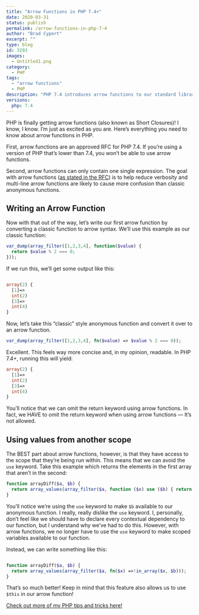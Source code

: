 ```yaml
---
title: "Arrow Functions in PHP 7.4+"
date: 2020-03-31
status: publish
permalink: /arrow-functions-in-php-7-4
author: "Brad Cypert"
excerpt: ""
type: blog
id: 3293
images:
  - Untitled1.png
category:
  - PHP
tags:
  - "arrow functions"
  - PHP
description: "PHP 7.4 introduces arrow functions to our standard library. Arrow functions help reduce verbosity and enhance readability."
versions:
  php: 7.4
---
```


PHP is finally getting arrow functions (also known as Short Closures)! I know, I know. I’m just as excited as you are. Here’s everything you need to know about arrow functions in PHP.

First, arrow functions are an approved RFC for PHP 7.4. If you’re using a version of PHP that’s lower than 7.4, you won’t be able to use arrow functions.

Second, arrow functions can only contain one single expression. The goal with arrow functions ([as stated in the RFC](https://wiki.php.net/rfc/arrow_functions_v2)) is to help reduce verbosity and multi-line arrow functions are likely to cause more confusion than classic anonymous functions.

## Writing an Arrow Function

Now with that out of the way, let’s write our first arrow function by converting a classic function to arrow syntax. We’ll use this example as our classic function:

```php
var_dump(array_filter([1,2,3,4], function($value) {
  return $value % 2 === 0;
}));
```

If we run this, we’ll get some output like this:

```php

array(2) {
  [1]=>
  int(2)
  [3]=>
  int(4)
}

```

Now, let’s take this “classic” style anonymous function and convert it over to an arrow function.

```php
var_dump(array_filter([1,2,3,4], fn($value) => $value % 2 === 0));
```

Excellent. This feels way more concise and, in my opinion, readable. In PHP 7.4+, running this will yield:

```php
array(2) {
  [1]=>
  int(2)
  [3]=>
  int(4)
}
```

You’ll notice that we can omit the return keyword using arrow functions. In fact, we HAVE to omit the return keyword when using arrow functions — It’s not allowed.

## Using values from another scope

The BEST part about arrow functions, however, is that they have access to the scope that they’re being run within. This means that we can avoid the `use` keyword. Take this example which returns the elements in the first array that aren’t in the second:

```php
function arrayDiff($a, $b) {
  return array_values(array_filter($a, function ($x) use ($b) { return !in_array($x, $b); }));
}
```

You’ll notice we’re using the `use` keyword to make `$b` available to our anonymous function. I really, really dislike the `use` keyword. I, personally, don’t feel like we should have to declare every contextual dependency to our function, but I understand why we’ve had to do this. However, with arrow functions, we no longer have to use the `use` keyword to make scoped variables available to our function.

Instead, we can write something like this:

```php

function arrayDiff($a, $b) {
  return array_values(array_filter($a, fn($x) =>!in_array($x, $b)));
}
```

That’s so much better! Keep in mind that this feature also allows us to use `$this` in our arrow function!

[Check out more of my PHP tips and tricks here!](/tags/php)
